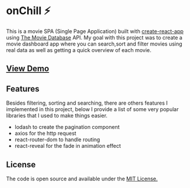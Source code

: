 # onChill ⚡

This is a movie SPA (Single Page Application) built with [create-react-app](https://github.com/facebook/create-react-app) using [The Movie Database](https://www.themoviedb.org/documentation/api?language=en-US) API. My goal with this project was to create a movie dashboard app where you can search,sort and filter movies using real data as well as getting a quick overview of each movie.

## [View Demo](https://onchill.now.sh/)

## Features

Besides filtering, sorting and searching, there are others features I implemented in this project, below I provide a list of some very popular libraries that I used to make things easier.

- lodash to create the pagination component
- axios for the http request
- react-router-dom to handle routing
- react-reveal for the fade in animation effect


## License

The code is open source and available under the [MIT License.](https://opensource.org/licenses/MIT)

